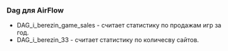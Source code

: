 ### Dag для AirFlow
- DAG_i_berezin_game_sales - считает статистику по продажам игр за год. 
- DAG_i_berezin_33 - считает статистику по количесву сайтов.
